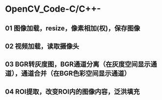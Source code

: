 # OpenCV_Code-C/C++-
## 01 图像加载，resize，像素相加(权)，保存图像
## 02 视频加载，读取摄像头
## 03 BGR转灰度图，BGR通道分离（在灰度空间显示通道），通道合并（在BGR色彩空间显示通道）
## 04 ROI提取，改变ROI内的图像内容，泛洪填充  
